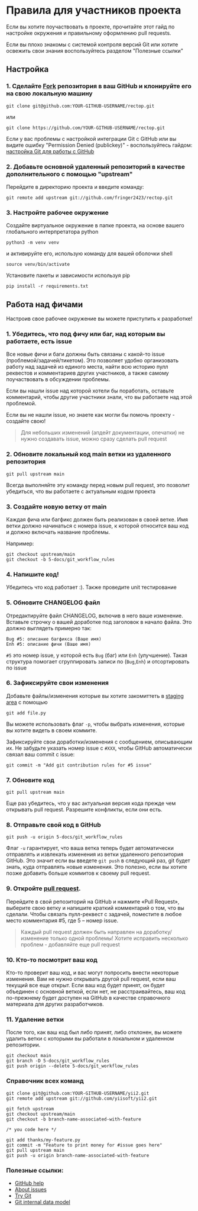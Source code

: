 Правила для участников проекта
 ===================================

 Если вы хотите поучаствовать в проекте, прочитайте этот гайд по настройке окружения и правильному оформлению pull requests.

 Если вы плохо знакомы с системой контроля версий Git или хотите освежить свои знания воспользуйтесь разделом "Полезные ссылки" 


 Настройка
 ------------------------------------


 ### 1. Сделайте [Fork](http://help.github.com/fork-a-repo/) репозитория в ваш GitHub и клонируйте его на свою локальную машину

 ```
 git clone git@github.com:YOUR-GITHUB-USERNAME/rectop.git
 ```
 или

 ```
 git clone https://github.com/YOUR-GITHUB-USERNAME/rectop.git
 ```
 Если у вас проблемы с настройкой интеграции Git с GitHub или вы видите ошибку "Permission Denied (publickey)" - 
 воспользуйтесь гайдом: [настройка Git для работы с GitHub](http://help.github.com/linux-set-up-git/)



 ### 2. Добавьте основной удаленный репозиторий в качестве дополнительного с помощью "upstream"

 Перейдите в директорию проекта и введите команду:

 ```
 git remote add upstream git://github.com/fringer2423/rectop.git
 ```

 ### 3. Настройте рабочее окружение

 Создайте виртуальное окружение в папке проекта, на основе вашего глобального интерпретатора python
 ```
 python3 -m venv venv
 ```
 и активируйте его, использую команду для вашей оболочки shell
 ```
 source venv/bin/activate
 ```
 Установите пакеты и зависимости используя pip

 ```
 pip install -r requirements.txt
 ```

 Работа над фичами 
 ----------------------------

 Настроив свое рабочее окружение вы можете приступить к разработке!

 ### 1. Убедитесь, что под фичу или баг, над которым вы работаете, есть issue

 Все новые фичи и баги должны быть связаны с какой-то issue (проблемой/задачей/тикетом). Это позволяет удобно организовать работу над задачей из единого места, найти всю историю пулл реквестов и комментариев других участников, а также самому поучаствовать в обсуждении проблемы.

 Если вы нашли issue над которой хотели бы поработать, оставьте комментарий, чтобы другие участники знали, что вы работаете над этой проблемой. 

 Если вы не нашли issue, но знаете как могли бы помочь проекту - создайте свою!

 > Для небольших изменений (апдейт документации, опечатки) не нужно создавать issue, можно сразу сделать pull request


 ### 2. Обновите локальный код main ветки из удаленного репозитория

 ```
 git pull upstream main
 ```

 Всегда выполняйте эту команду перед новым pull request, это позволит убедиться, что вы работаете с актуальным кодом проекта

 ### 3. Создайте новую ветку от main


 Каждая фича или багфикс должен быть реализован в своей ветке. Имя ветки должно начинаться с номера issue, к которой относится ваш код и должно включать название проблемы.


 Например:

 ```
 git checkout upstream/main
 git checkout -b 5-docs/git_workflow_rules
 ```

 ### 4. Напишите код!

 Убедитесь что код работает :). Также проведите unit тестирование

 ### 5. Обновите CHANGELOG файл

 Отредактируйте файл CHANGELOG, включив в него ваше изменение. Вставьте строчку о вашей доработке под заголовок в начало файла. Это должно выглядеть примерно так:

 ```
 Bug #5: описание багфикса (Ваше имя)
 Enh #5: описание фичи (Ваше имя)
 ```

 `#5` это номер issue, у которой есть `Bug` (баг) или `Enh` (улучшение).
 Такая структура помогает сгруппировать записи по (`Bug`,`Enh`) и отсортировать по issue


 ### 6. Зафиксируйте свои изменения

 Добавьте файлы/изменения которые вы хотите закомиттеть в [staging area](http://git.github.io/git-reference/basic/#add) с помощью

 ```
 git add file.py
 ```

 Вы можете использовать флаг `-p`, чтобы выбрать изменения, которые вы хотите видеть в своем коммите.

 Зафиксируйте свои доработки/изменения с сообщением, описывающим их. Не забудьте указать номер issue с `#XXX`, чтобы GitHub
 автоматически связал ваш commit с issue:

 ```
 git commit -m "Add git contribution rules for #5 issue"
 ```

 ### 7. Обновите код

 ```
 git pull upstream main
 ```

 Еще раз убедитесь, что у вас актуальная версия кода прежде чем открывать pull request.
 Разрешите конфликты, если они есть.

 ### 8. Отправьте свой код в GitHub

 ```
 git push -u origin 5-docs/git_workflow_rules
 ```

 Флаг `-u` гарантирует, что ваша ветка теперь будет автоматически отправлять и извлекать изменения из ветки удаленного репозитория GitHub. Это значит
 если вы введете `git push` в следующий раз, git будет знать, куда отправлять новые изменения. Это полезно, если вы хотите позже добавить больше коммитов к своему pull request.


 ### 9. Откройте [pull request](https://help.github.com/articles/creating-a-pull-request-from-a-fork/).

 Перейдите в свой репозиторий на GitHub и нажмите «Pull Request», выберите свою ветку и напишите краткий комментарий о том, что вы сделали. Чтобы связать пулл-реквест с задачей, поместите в любое место комментария #5, где 5 –
 номер issue.

 > Каждый pull request должен быть направлен на доработку/изменение только одной проблемы! Хотите исправить несколько проблем - добавляйте еще pull request

 ### 10. Кто-то посмотрит ваш код

 Кто-то проверит ваш код, и вас могут попросить внести некоторые изменения. Вам не нужно открывать
 другой pull request, если ваш текущий все еще открыт. Если ваш код будет принят, он будет объединен с основной веткой, если нет, не расстраивайтесь, ваш код по-прежнему будет доступен на GitHub в качестве справочного материала для других разработчиков.

 ### 11. Удаление ветки

 После того, как ваш код был либо принят, либо отклонен, вы можете удалить ветки с которыми вы работали в локальном и удаленном репозитории.

 ```
 git checkout main
 git branch -D 5-docs/git_workflow_rules
 git push origin --delete 5-docs/git_workflow_rules
 ```


 ### Справочник всех команд

 ```
 git clone git@github.com:YOUR-GITHUB-USERNAME/yii2.git
 git remote add upstream git://github.com/yiisoft/yii2.git
 ```

 ```
 git fetch upstream
 git checkout upstream/main
 git checkout -b branch-name-associated-with-feature

 /* you code here */

 git add thanks/my-feature.py
 git commit -m "Feature to print money for #issue goes here"
 git pull upstream main
 git push -u origin branch-name-associated-with-feature
 ```

 ### Полезные ссылки:
  - [GitHub help](http://help.github.com/)
  - [About issues](https://docs.github.com/en/issues/tracking-your-work-with-issues/about-issues)
  - [Try Git](https://try.github.com)
  - [Git internal data model](http://nfarina.com/post/9868516270/git-is-simpler)